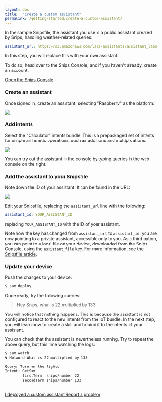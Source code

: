 ```yaml
---
layout: doc
title:  "Create a custom assistant"
permalink: /getting-started/create-a-custom-assistant/
---
```


In the sample Snipsfile, the assistant you use is a public assistant created by Snips, handling weather-related queries:

```yaml
assistant_url: https://s3.amazonaws.com/labs-assistants/assistant_labs.zip
```

In this step, you will replace this with your own assistant.

To do so, head over to the Snips Console, and if you haven't already, create an account:

<a class="button is-primary" href="https://console.snips.ai" target="_blank">
  <span>Open the Snips Console</span>
  <span class="icon">
    <i class="fa fa-arrow-circle-right"></i>
  </span>
</a>

### Create an assistant

Once signed in, create an assistant, selecting "Raspberry" as the platform:

<img src="{{ site.baseurl }}/images/console-create-assistant.png" srcset="{{ site.baseurl }}/images/console-create-assistant@2x.png 2x"/>

### Add intents

Select the "Calculator" intents bundle. This is a prepackaged set of intents for simple arithmetic operations, such as additions and multiplications.

<img src="{{ site.baseurl }}/images/console-add-bundle.png" srcset="{{ site.baseurl }}/images/console-add-bundle@2x.png 2x"/>

You can try out the assistant in the console by typing queries in the web console on the right.

### Add the assistant to your Snipsfile

Note down the ID of your assistant. It can be found in the URL:

<img src="{{ site.baseurl }}/images/console-assistant-id.png" srcset="{{ site.baseurl }}/images/console-assistant-id@2x.png 2x"/>

Edit your Snipsfile, replacing the `assistant_url` line with the following:

```yaml
assistant_id: YOUR_ASSISTANT_ID
```

replacing `YOUR_ASSISTANT_ID` with the ID of your assistant.

<div class="notification is-info">
    Note how the key has changed from <code>assistant_url</code> to <code>assistant_id</code>: you are now pointing to a private assistant, accessible only to you. As a third option, you can point to a local file on your device, downloaded from the Snips Console, using the <code>assistant_file</code> key. For more information, see the <a href="{{ site.baseurl }}/articles/snipsfile">Snipsfile article</a>.
</div>

### Update your device

Push the changes to your device:

```sh
$ sam deploy
```

Once ready, try the following queries:

> Hey Snips, what is 22 multiplied by 133

You will notice that nothing happens. This is because the assistant is not configured to react to the new intents from the IoT bundle. In the next step, you will learn how to create a skill and to bind it to the intents of your assistant.

You can check that the assistant is nevertheless running. Try to repeat the above query, but this time watching the logs:

```sh
$ sam watch
↯ Hotword What is 22 multiplied by 133

Query: Turn on the lights
Intent: GetSum
        firstTerm  snips/number 22
        secondTerm snips/number 133
```

<br />
<a class="button is-primary" href="{{ site.baseurl }}/getting-started/add-a-skill/">
  I deployed a custom assistant
</a>
<a class="button" href="#">
  Report a problem
</a>
